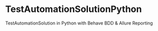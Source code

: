 # TestAutomationSolutionPython
TestAutomationSolution in Python with Behave BDD &amp; Allure Reporting 
